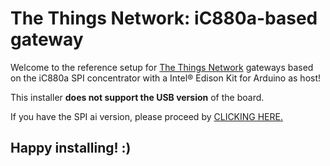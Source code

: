 # The Things Network: iC880a-based gateway

Welcome to the reference setup for [The Things Network](http://thethingsnetwork.org/) gateways based on the iC880a SPI concentrator with a Intel® Edison Kit for Arduino as host!

This installer **does not support the USB version** of the board.

If you have the SPI ai version, please proceed by [CLICKING HERE.](https://github.com/mihaimiculescu/TTN-ic880a-edison-gateway/tree/spi)

## Happy installing! :)
